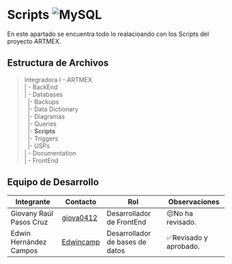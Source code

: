 # Scripts ![MySQL](https://img.shields.io/badge/MySQL-00000F?style=for-the-badge&logo=mysql&logoColor=white)
En este apartado se encuentra todo lo realacioando con los Scripts del proyecto ARTMEX.

## Estructura de Archivos

>Integradora I -  ARTMEX<br>
>| - BackEnd <br>
>| - Databases<br>
>&nbsp;&nbsp;|- Backups<br>
>&nbsp;&nbsp;|- Data Dictionary<br>
>&nbsp;&nbsp;|- Diagramas<br>
>&nbsp;&nbsp;|- Queries<br>
>&nbsp;&nbsp;|- **Scripts**<br>
>&nbsp;&nbsp;|- Triggers<br>
>&nbsp;&nbsp;|- USPs<br>
>| - Documentation<br>
>| - FrontEnd<br>

## Equipo de Desarrollo

|Integrante|Contacto|Rol|Observaciones|
|------------|--------|---|---|
|Giovany Raúl Pasos Cruz|[giova0412](https://github.com/Egiova0412)|Desarrollador de FrontEnd|😔No ha revisado.|
|Edwin Hernández Campos|[Edwincamp](https://github.com/Edwincamp)|Desarrollador de bases de datos|✅Revisado y aprobado.|